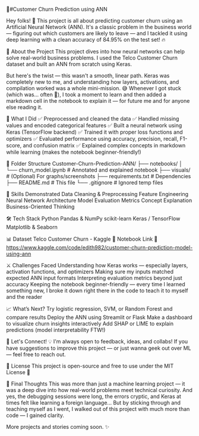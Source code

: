 🧠#Customer Churn Prediction using ANN


Hey folks! 👋
This project is all about predicting customer churn using an Artificial Neural Network (ANN). It's a classic problem in the business world — figuring out which customers are likely to leave — and I tackled it using deep learning with a clean accuracy of 84.95% on the test set! 🔥

📌 About the Project
  This project dives into how neural networks can help solve real-world business problems. I used the Telco Customer Churn dataset and built an ANN from scratch using Keras.

  But here's the twist — this wasn't a smooth, linear path.
  Keras was completely new to me, and understanding how layers, activations, and compilation worked was a whole mini-mission. 😅
  Whenever I got stuck (which was... often 👀), I took a moment to learn and then added a markdown cell in the notebook to explain it — for future me and for anyone else reading it.

🚀 What I Did
  ✅ Preprocessed and cleaned the data
  ✅ Handled missing values and encoded categorical features
  ✅ Built a neural network using Keras (TensorFlow backend)
  ✅ Trained it with proper loss functions and optimizers
  ✅ Evaluated performance using accuracy, precision, recall, F1-score, and confusion matrix
  ✅ Explained complex concepts in markdown while learning (makes the notebook beginner-friendly!)

📂 Folder Structure
  Customer-Churn-Prediction-ANN/ 
  ├── notebooks/ 
  │ └── churn_model.ipynb # Annotated and explained notebook 
  ├── visuals/ # (Optional) For graphs/screenshots 
  ├── requirements.txt # Dependencies 
  ├── README.md # This file 
  └── .gitignore # Ignored temp files

🧠 Skills Demonstrated
  Data Cleaning & Preprocessing
  Feature Engineering
  Neural Network Architecture
  Model Evaluation Metrics
  Concept Explanation
  Business-Oriented Thinking

🛠️ Tech Stack
  Python
  Pandas & NumPy
  scikit-learn
  Keras / TensorFlow
  Matplotlib & Seaborn
  
📊 Dataset
  Telco Customer Churn - Kaggle
📎 Notebook Link
  🔗 https://www.kaggle.com/code/edith982/customer-churn-prediction-model-using-ann

⚔️ Challenges Faced
  Understanding how Keras works — especially layers, activation functions, and optimizers
  Making sure my inputs matched expected ANN input formats
  Interpreting evaluation metrics beyond just accuracy
  Keeping the notebook beginner-friendly — every time I learned something new, I broke it down right there in the code to teach it to myself and the reader
  
📈 What’s Next?
  Try logistic regression, SVM, or Random Forest and compare results
  Deploy the ANN using Streamlit or Flask
  Make a dashboard to visualize churn insights interactively
  Add SHAP or LIME to explain predictions (model interpretability FTW!)
  
💬 Let's Connect!
💡 I'm always open to feedback, ideas, and collabs!
If you have suggestions to improve this project — or just wanna geek out over ML — feel free to reach out.

🔖 License
This project is open-source and free to use under the MIT License 💼

🌟 Final Thoughts
This was more than just a machine learning project — it was a deep dive into how real-world problems meet technical curiosity.
And yes, the debugging sessions were long, the errors cryptic, and Keras at times felt like learning a foreign language...
But by sticking through and teaching myself as I went, I walked out of this project with much more than code — I gained clarity.

More projects and stories coming soon. ✨
